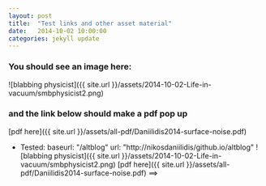 ```yaml
---
layout: post
title:  "Test links and other asset material"
date:   2014-10-02 10:00:00
categories: jekyll update
---
```


### You should see an image here:

![blabbing physicist]({{ site.url }}/assets/2014-10-02-Life-in-vacuum/smbphysicist2.png)

### and the link below should make a pdf pop up

[pdf here]({{ site.url }}/assets/all-pdf/Daniilidis2014-surface-noise.pdf)

* Tested:
		baseurl: "/altblog" 
		url: "http://nikosdaniilidis/github.io/altblog"
		![blabbing physicist]({{ site.url }}/assets/2014-10-02-Life-in-vacuum/smbphysicist2.png)
		[pdf here]({{ site.url }}/assets/all-pdf/Daniilidis2014-surface-noise.pdf)
==>


